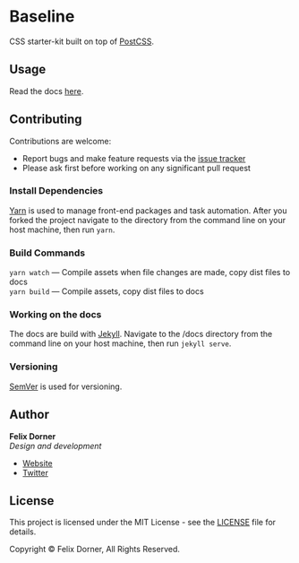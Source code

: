 # Baseline

CSS starter-kit built on top of [PostCSS](http://postcss.org/).

## Usage

Read the docs [here](https://felixdorner.github.io/baseline/).

## Contributing

Contributions are welcome:

- Report bugs and make feature requests via the [issue tracker](https://github.com/felixdorner/baseline/issues)
- Please ask first before working on any significant pull request

### Install Dependencies

[Yarn](https://yarnpkg.com/) is used to manage front-end packages and task automation. After you forked the project navigate to the directory from the command line on your host machine, then run `yarn`.

### Build Commands

`yarn watch` — Compile assets when file changes are made, copy dist files to docs  
`yarn build` — Compile assets, copy dist files to docs

### Working on the docs

The docs are build with [Jekyll](https://jekyllrb.com/). Navigate to the /docs directory from the command line on your host machine, then run `jekyll serve`.

### Versioning

[SemVer](http://semver.org/) is used for versioning.

## Author

**Felix Dorner**  
*Design and development*

- [Website](https://felixdorner.de)
- [Twitter](https://twitter.com/felixdorner)

## License

This project is licensed under the MIT License - see the [LICENSE](https://github.com/felixdorner/baseline/blob/master/LICENSE.md) file for details.

Copyright © Felix Dorner, All Rights Reserved.
